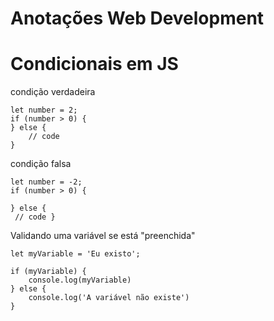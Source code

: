 # Anotações Web Development

# Condicionais em JS

condição verdadeira 
```
let number = 2; 
if (number > 0) {
} else {
    // code
}
```

condição falsa 
```
let number = -2;
if (number > 0) {

} else {
 // code }
```

Validando uma variável se está "preenchida"
```
let myVariable = 'Eu existo'; 

if (myVariable) {
    console.log(myVariable)
} else {
    console.log('A variável não existe')
}
```